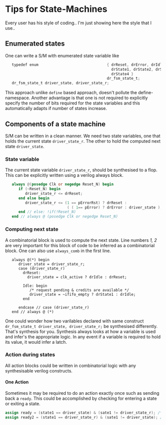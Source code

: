 # Tips for State-Machines
Every user has his style of coding.. I'm just showing here the style that I use..
## Enumerated states
One can write a S/M with enumerated state variable like
```verilog
   typedef enum                               { drReset, drError, drIdle,
                                                drState1, drState2, drState3,
                                                drState4 }
                                              dr_fsm_state_t;
   dr_fsm_state_t driver_state, driver_state_r;
```
This approach unlike `define` based approach, doesn't pollute the define-namespace. Another advantage is that one is not required to explicitly specify the number of bits required for the state variables and this automatically adapts if number of states increase.

## Components of a state machine
S/M can be written in a clean manner. We need two state variables, one that holds the current state `driver_state_r`. The other to hold the computed next state `driver_state`.

### State variable
The current state variable `driver_state_r`, should be synthesised to a flop. This can be explicitly written using a verilog always block.

```verilog
   always @(posedge Clk or negedge Reset_N) begin
      if (~Reset_N) begin
         driver_state_r <= drReset;
      end else begin
         driver_state_r <= (1 == pErrorRst) ? drReset :
                            ( ( 1== pError) ? drError : driver_state );
      end // else: !if(!Reset_N)
   end // always @ (posedge Clk or negedge Reset_N)
```

### Computing next state
A combinatorial block is used to compute the next state. Line numbers _1, 2_ are very important for this block of code to be inferred as a combinatorial block. One can also use `always_comb` in the first line.
```verilog{1,2}
   always @(*) begin
      driver_state = driver_state_r;
      case (driver_state_r)
        drReset:
          driver_state = clk_active ? drIdle : drReset;

        Idle: begin
           /* request pending & credits are available */
           driver_state = ~ififo_empty ? drState1 : drIdle;
        end

      endcase // case (driver_state_r)
   end // always @ (*)
```

One could wonder how two varilables declared with same construct `dr_fsm_state_t driver_state, driver_state_r;` be synthesised differently. That's synthesis for you. Synthesis always looks at how a variable is used and infer's the appropriate logic. In any event if a variable is required to hold its value, it would infer a latch.

### Action during states
All action blocks could be written in combinatorial logic with any synthesisable verilog constructs.

#### One Action
Sometimes it may be required to do an action exactly once such as sending back a `ready`. This could be accomplished by checking for entering a state or exiting a state.
```verilog
assign ready = (state1 == driver_state) & (sate1 != driver_state_r); /* entry */
assign ready2 = (state1 == driver_state_r) & (sate1 != driver_state); /* exit */
```

